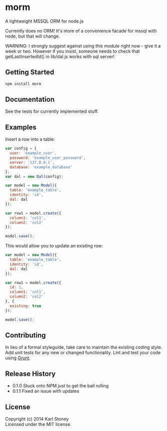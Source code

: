 # morm
A lightweight MSSQL ORM for node.js

Currently does no ORM!  It's more of a convenience facade for mssql with node, but that will change.

WARNING:  I strongly suggest against using this module right now - give it a week or two.  However if you insist, someone needs to check that getLastInsertedId() in lib/dal.js works with sql server!

## Getting Started
```javascript
npm install morm
```

## Documentation
See the tests for currently implemented stuff.

## Examples
Insert a row into a table:
```javascript
var config = {
  user: 'example_user',
  password: 'example_user_password',
  server: '127.0.0.1',
  database: 'example_database'
};
var dal = new Dal(config);

var model = new Model({
  table: 'example_table',
  identity: 'id',
  dal: dal
});

var row1 = model.create({
  column1: 'col1',
  column2: 'col2'
});

model.save();
```

This would allow you to update an existing row:
```javascript
var model = new Model({
  table: 'example_table',
  identity: 'id',
  dal: dal
});

var row1 = model.create({
  id: 1,
  column1: 'col1',
  column2: 'col2'
}, {
  existing: true
});

model.save();
```

## Contributing
In lieu of a formal styleguide, take care to maintain the existing coding style. Add unit tests for any new or changed functionality. Lint and test your code using [Grunt](http://gruntjs.com/).

## Release History
 - 0.1.0 Stuck onto NPM just to get the ball rolling
 - 0.1.1 Fixed an issue with updates

## License
Copyright (c) 2014 Karl Stoney  
Licensed under the MIT license.
